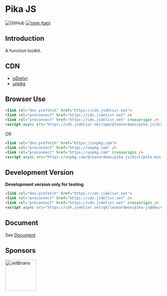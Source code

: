 # Pika JS

![GitHub](https://img.shields.io/github/license/leonardwoo/pika-js?style=flat-square)
[![npm (tag)](https://img.shields.io/npm/v/@leonardwoo/pika-js/latest?style=flat-square)](https://www.npmjs.com/package/@leonardwoo/pika-js)

## Introduction

A function toolkit.

## CDN

- [jsDelivr](https://www.jsdelivr.com/package/npm/@leonardwoo/pika-js)
- [unpkg](https://unpkg.com/@leonardwoo/pika-js)

## Browser Use

```html
<link rel="dns-prefetch" href="https://cdn.jsdelivr.net">
<link rel="preconnect" href="https://cdn.jsdelivr.net" />
<link rel="preconnect" href="https://cdn.jsdelivr.net" crossorigin />
<script async src="https://cdn.jsdelivr.net/npm/@leonardwoo/pika-js/dist/pika.min.js"></script>
```

OR

```html
<link rel="dns-prefetch" href="https://unpkg.com">
<link rel="preconnect" href="https://unpkg.com" />
<link rel="preconnect" href="https://unpkg.com" crossorigin />
<script async src="https://unpkg.com/@leonardwoo/pika-js/dist/pika.min.js"></script>
```

## Development Version

**Development version only for testing**

```html
<link rel="dns-prefetch" href="https://cdn.jsdelivr.net">
<link rel="preconnect" href="https://cdn.jsdelivr.net" />
<link rel="preconnect" href="https://cdn.jsdelivr.net" crossorigin />
<script async src="https://cdn.jsdelivr.net/gh/leonardwoo/pika-js@dev/dist/pika.min.js"></script>
```

## Document

See [Document](DOCUMENT.md)

## Sponsors

<a href="https://www.jetbrains.com/" target="_blank"><img src="https://seppiko.org/images/jetbrains.png" alt="JetBrians" width="100px" /></a>
